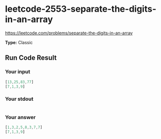# leetcode-2553-separate-the-digits-in-an-array

https://leetcode.com/problems/separate-the-digits-in-an-array

**Type:** Classic

## Run Code Result

### Your input

<!-- prettier-ignore -->
```js
[13,25,83,77]
[7,1,3,9]
```

### Your stdout

<!-- prettier-ignore -->
```js
```

### Your answer

<!-- prettier-ignore -->
```js
[1,3,2,5,8,3,7,7]
[7,1,3,9]
```
